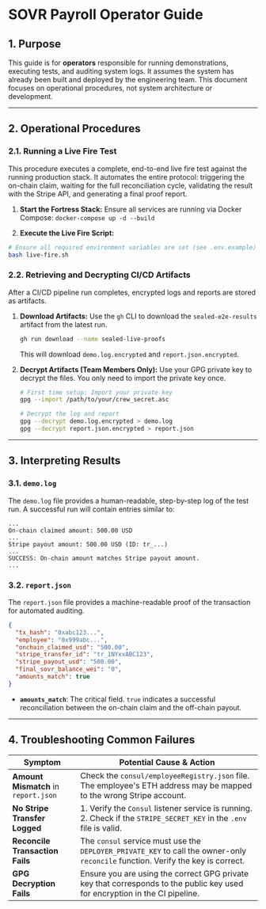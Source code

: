 # SOVR Payroll Operator Guide

## 1. Purpose

This guide is for **operators** responsible for running demonstrations, executing tests, and auditing system logs. It assumes the system has already been built and deployed by the engineering team. This document focuses on operational procedures, not system architecture or development.

---

## 2. Operational Procedures

### 2.1. Running a Live Fire Test

This procedure executes a complete, end-to-end live fire test against the running production stack. It automates the entire protocol: triggering the on-chain claim, waiting for the full reconciliation cycle, validating the result with the Stripe API, and generating a final proof report.

1.  **Start the Fortress Stack:**
    Ensure all services are running via Docker Compose: `docker-compose up -d --build`

2.  **Execute the Live Fire Script:**
```bash
# Ensure all required environment variables are set (see .env.example)
bash live-fire.sh
```

### 2.2. Retrieving and Decrypting CI/CD Artifacts

After a CI/CD pipeline run completes, encrypted logs and reports are stored as artifacts.

1.  **Download Artifacts:**
    Use the `gh` CLI to download the `sealed-e2e-results` artifact from the latest run.
    ```bash
    gh run download --name sealed-live-proofs
    ```
    This will download `demo.log.encrypted` and `report.json.encrypted`.

2.  **Decrypt Artifacts (Team Members Only):**
    Use your GPG private key to decrypt the files. You only need to import the private key once.
    ```bash
    # First time setup: Import your private key
    gpg --import /path/to/your/crew_secret.asc

    # Decrypt the log and report
    gpg --decrypt demo.log.encrypted > demo.log
    gpg --decrypt report.json.encrypted > report.json
    ```

---

## 3. Interpreting Results

### 3.1. `demo.log`
The `demo.log` file provides a human-readable, step-by-step log of the test run. A successful run will contain entries similar to:
```
...
On-chain claimed amount: 500.00 USD
...
Stripe payout amount: 500.00 USD (ID: tr_...)
...
SUCCESS: On-chain amount matches Stripe payout amount.
...
```

### 3.2. `report.json`
The `report.json` file provides a machine-readable proof of the transaction for automated auditing.
```json
{
  "tx_hash": "0xabc123...",
  "employee": "0x999abc...",
  "onchain_claimed_usd": "500.00",
  "stripe_transfer_id": "tr_1NYxxABC123",
  "stripe_payout_usd": "500.00",
  "final_sovr_balance_wei": "0",
  "amounts_match": true
}
```
- **`amounts_match`**: The critical field. `true` indicates a successful reconciliation between the on-chain claim and the off-chain payout.

---

## 4. Troubleshooting Common Failures

| Symptom                                       | Potential Cause & Action                                                                                             |
| --------------------------------------------- | -------------------------------------------------------------------------------------------------------------------- |
| **Amount Mismatch** in `report.json`          | Check the `consul/employeeRegistry.json` file. The employee's ETH address may be mapped to the wrong Stripe account. |
| **No Stripe Transfer Logged**                 | 1. Verify the `Consul` listener service is running. <br> 2. Check if the `STRIPE_SECRET_KEY` in the `.env` file is valid. |
| **Reconcile Transaction Fails**               | The `consul` service must use the `DEPLOYER_PRIVATE_KEY` to call the owner-only `reconcile` function. Verify the key is correct. |
| **GPG Decryption Fails**                      | Ensure you are using the correct GPG private key that corresponds to the public key used for encryption in the CI pipeline. |